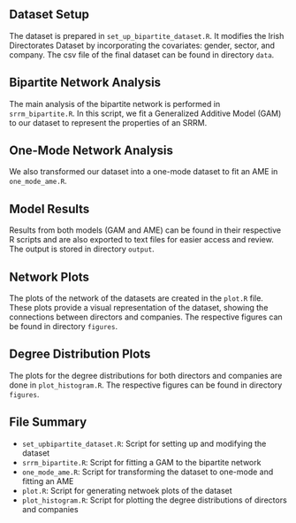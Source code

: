 ## Dataset Setup
The dataset is prepared in `set_up_bipartite_dataset.R`. It modifies the Irish Directorates Dataset by incorporating the covariates: gender, sector, and company. The csv file of the final dataset can be found in directory `data`.

## Bipartite Network Analysis
The main analysis of the bipartite network is performed in `srrm_bipartite.R`. In this script, we fit a Generalized Additive Model (GAM) to our dataset to represent the properties of an SRRM.

## One-Mode Network Analysis

We also transformed our dataset into a one-mode dataset to fit an AME in `one_mode_ame.R`. 

## Model Results

Results from both models (GAM and AME) can be found in their respective R scripts and are also exported to text files for easier access and review. The output is stored in directory `output`.

## Network Plots
The plots of the network of the datasets are created in the `plot.R` file. These plots provide a visual representation of the dataset, showing the connections between directors and companies. The respective figures can be found in directory `figures`.

## Degree Distribution Plots
The plots for the degree distributions for both directors and companies are done in `plot_histogram.R`. The respective figures can be found in directory `figures`.

## File Summary

- `set_upbipartite_dataset.R`: Script for setting up and modifying the dataset
- `srrm_bipartite.R`: Script for fitting a GAM to the bipartite network
- `one_mode_ame.R`: Script for transforming the dataset to one-mode and fitting an AME
- `plot.R`: Script for generating netwoek plots of the dataset
- `plot_histogram.R`: Script for plotting the degree distributions of directors and companies
